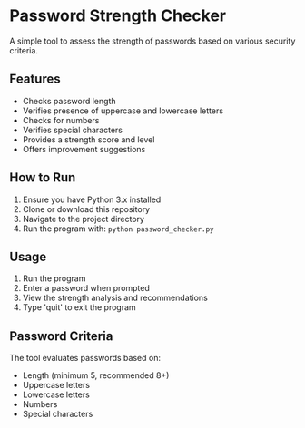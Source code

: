 # Password Strength Checker

A simple tool to assess the strength of passwords based on various security criteria.

## Features

- Checks password length
- Verifies presence of uppercase and lowercase letters
- Checks for numbers
- Verifies special characters
- Provides a strength score and level
- Offers improvement suggestions

## How to Run

1. Ensure you have Python 3.x installed
2. Clone or download this repository
3. Navigate to the project directory
4. Run the program with: `python password_checker.py`

## Usage

1. Run the program
2. Enter a password when prompted
3. View the strength analysis and recommendations
4. Type 'quit' to exit the program

## Password Criteria

The tool evaluates passwords based on:
- Length (minimum 5, recommended 8+)
- Uppercase letters
- Lowercase letters
- Numbers
- Special characters